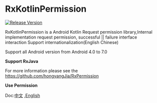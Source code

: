  # RxKotlinPermission
 
[![Release Version](https://img.shields.io/badge/release-1.1.7-yellow.svg)](https://github.com/hongyangJia/RxKotlinPermission/releases) 
 
 RxKotlinPermission is a Android Kotlin Request permission library,Internal implementation request permission, successful ||  failure interface interaction
 Support internationalization(English Chinese) 
 
 Support all Android version from Android 4.0 to 7.0
 
**Support RxJava**

 For more information please see the https://github.com/hongyangJia/RxPermission

 **Use Permission**
 
 Doc:[中文](https://github.com/hongyangJia/RxKotlinPermission/tree/master/docs ) ,[English](https://github.com/hongyangJia/RxKotlinPermission/tree/master/docs )  
 